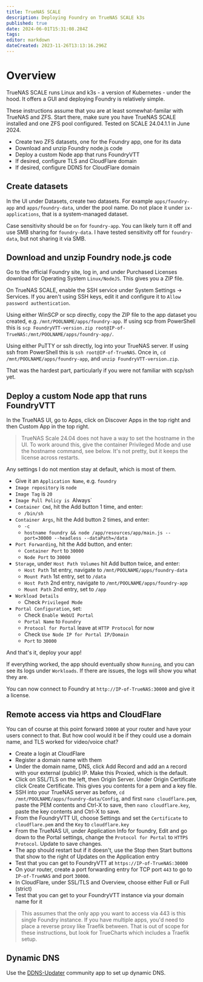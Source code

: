 ```yaml
---
title: TrueNAS SCALE
description: Deploying Foundry on TrueNAS SCALE k3s
published: true
date: 2024-06-01T15:31:08.284Z
tags: 
editor: markdown
dateCreated: 2023-11-26T13:13:16.296Z
---
```


# Overview

TrueNAS SCALE runs Linux and k3s - a version of Kubernetes - under the hood. It offers a GUI and deploying Foundry is relatively simple.

These instructions assume that you are at least somewhat-familar with TrueNAS and ZFS. Start there, make sure you have TrueNAS SCALE installed and one ZFS pool configured. Tested on SCALE 24.04.1.1 in June 2024.

- Create two ZFS datasets, one for the Foundry app, one for its data
- Download and unzip Foundry node.js code
- Deploy a custom Node app that runs FoundryVTT
- If desired, configure TLS and CloudFlare domain
- If desired, configure DDNS for CloudFlare domain

## Create datasets

In the UI under Datasets, create two datasets. For example `apps/foundry-app` and `apps/foundry-data`, under the pool name. Do not place it under `ix-applications`, that is a system-managed dataset.

Case sensitivity should be `on` for `foundry-app`. You can likely turn it off and use SMB sharing for `foundry-data`. I have tested sensitivity off for `foundry-data`, but not sharing it via SMB.

## Download and unzip Foundry node.js code

Go to the official Foundry site, log in, and under Purchased Licenses download for Operating System `Linux/NodeJS`. This gives you a ZIP file.

On TrueNAS SCALE, enable the SSH service under System Settings -> Services. If you aren't using SSH keys, edit it and configure it to `Allow password authentication`.

Using either WinSCP or scp directly, copy the ZIP file to the app dataset you created, e.g. `/mnt/POOLNAME/apps/foundry-app`. If using scp from PowerShell this is `scp FoundryVTT-version.zip root@IP-of-TrueNAS:/mnt/POOLNAME/apps/foundry-app/`.

Using either PuTTY or ssh directly, log into your TrueNAS server. If using ssh from PowerShell this is `ssh root@IP-of-TrueNAS`. Once in, `cd /mnt/POOLNAME/apps/foundry-app`, and `unzip FoundryVTT-version.zip`.

That was the hardest part, particularly if you were not familiar with scp/ssh yet.

## Deploy a custom Node app that runs FoundryVTT

In the TrueNAS UI, go to Apps, click on Discover Apps in the top right and then Custom App in the top right.

> TrueNAS Scale 24.04 does not have a way to set the hostname in the UI. To work around this, give the container Privileged Mode and use the hostname command, see below. It's not pretty, but it keeps the license across restarts.

Any settings I do not mention stay at default, which is most of them.

- Give it an `Application Name`, e.g. `foundry`
- `Image repository` is `node`
- `Image Tag` is `20`
- `Image Pull Policy is `Always`
- `Container Cmd`, hit the Add button 1 time, and enter:
  - `/bin/sh`
- `Container Args`, hit the Add button 2 times, and enter:
	- `-c`
  - `hostname foundry && node /app/resources/app/main.js --port=30000 --headless --dataPath=/data`
- `Port Forwarding`, hit the Add button, and enter:
	- `Container Port` to `30000`
  - `Node Port` to `30000`
- `Storage`, under `Host Path Volumes` hit Add button twice, and enter:
  - `Host Path` 1st entry, navigate to `/mnt/POOLNAME/apps/foundry-data`
  - `Mount Path` 1st entry, set to `/data`
  - `Host Path` 2nd entry, navigate to `/mnt/POOLNAME/apps/foundry-app`
  - `Mount Path` 2nd entry, set to `/app`
- `Workload Details`
  - Check `Privileged Mode`
- `Portal Configuration`, set:
  - Check `Enable WebUI Portal`
  - `Portal Name` to `Foundry`
  - `Protocol for Portal` leave at `HTTP Protocol` for now
  - Check `Use Node IP for Portal IP/Domain`
  - `Port` to `30000`

And that's it, deploy your app!

If everything worked, the app should eventually show `Running`, and you can see its logs under `Workloads`. If there are issues, the logs will show you what they are.

You can now connect to Foundry at `http://IP-of-TrueNAS:30000` and give it a license.

## Remote access via https and CloudFlare

You can of course at this point forward `30000` at your router and have your users connect to that. But how cool would it be if they could use a domain name, and TLS worked for video/voice chat?

- Create a login at CloudFlare
- Register a domain name with them
- Under the domain name, DNS, click Add Record and add an `A` record with your external (public) IP. Make this Proxied, which is the default.
- Click on SSL/TLS on the left, then Origin Server. Under Origin Certificate click Create Certificate. This gives you contents for a pem and a key file. 
- SSH into your TrueNAS server as before, `cd /mnt/POOLNAME/apps/foundry-data/Config`, and first `nano cloudflare.pem`, paste the PEM contents and Ctrl-X to save, then `nano cloudflare.key`, paste the key contents and Ctrl-X to save.
- From the FoundryVTT UI, choose Settings and set the `Certificate` to `cloudflare.pem` and the `Key` to `cloudflare.key`
- From the TrueNAS UI, under Application Info for foundry, Edit and go down to the Portal settings, change the `Protocol for Portal` to `HTTPS Protocol`. Update to save changes.
- The app should restart but if it doesn't, use the Stop then Start buttons that show to the right of Updates on the Application entry
- Test that you can get to FoundryVTT at `https://IP-of-TrueNAS:30000`
- On your router, create a port forwarding entry for TCP port `443` to go to `IP-of-TrueNAS` and port `30000`.
- In CloudFlare, under SSL/TLS and Overview, choose either Full or Full (strict)
- Test that you can get to your FoundryVTT instance via your domain name for it

> This assumes that the only app you want to access via 443 is this single Foundry instance. If you have multiple apps, you'd need to place a reverse proxy like Traefik between. That is out of scope for these instructions, but look for TrueCharts which includes a Traefik setup.

## Dynamic DNS

Use the [DDNS-Updater](https://www.truenas.com/docs/scale/scaletutorials/apps/communityapps/ddns-updater/) community app to set up dynamic DNS.

